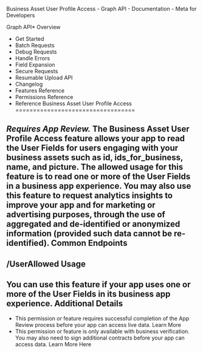 
Business Asset User Profile Access - Graph API - Documentation - Meta for Developers










Graph API* Overview
* Get Started
* Batch Requests
* Debug Requests
* Handle Errors
* Field Expansion
* Secure Requests
* Resumable Upload API
* Changelog
* Features Reference
* Permissions Reference
* Reference
Business Asset User Profile Access
==================================


*Requires App Review.*  The **Business Asset User Profile Access** feature allows your app to read the User Fields for users engaging with your business assets such as id, ids\_for\_business, name, and picture. The allowed usage for this feature is to read one or more of the User Fields in a business app experience. You may also use this feature to request analytics insights to improve your app and for marketing or advertising purposes, through the use of aggregated and de-identified or anonymized information (provided such data cannot be re-identified). Common Endpoints
----------------


/UserAllowed Usage
-------------


 You can use this feature if your app uses one or more of the User Fields in its business app experience. Additional Details
------------------


* This permission or feature requires successful completion of the App Review process before your app can access live data. Learn More
* This permission or feature is only available with business verification. You may also need to sign additional contracts before your app can access data. Learn More Here

































 
